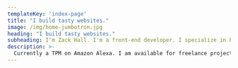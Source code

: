 ```yaml
---
templateKey: 'index-page'
title: "I build tasty websites."
image: /img/home-jumbotron.jpg
heading: "I build tasty websites."
subheading: I'm Zack Hall. I'm a front-end developer. I specialize in building and designing pixel-perfect, snappy, and user-friendly websites using React, Node.js, and modern JavaScript.
description: >-
  Currently a TPM on Amazon Alexa. I am available for freelance projects.
---
```


